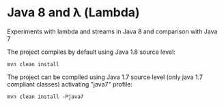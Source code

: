 # Java 8 and λ (Lambda)
Experiments with lambda and streams in Java 8 and comparison with Java 7

The project compiles by default using Java 1.8 source level:

```
mvn clean install
```

The project can be compiled using Java 1.7 source level (only java 1.7 compliant classes) activating "java7" profile:

```
mvn clean install -Pjava7
```
